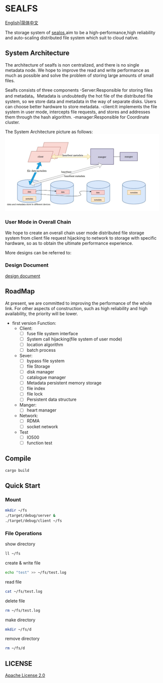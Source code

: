 # SEALFS
[English](https://github.com/labring/sealfs/blob/main/README.MD)|[简体中文](https://github.com/labring/sealfs/blob/main/README-ZH.MD)

The storage system of [sealos](https://github.com/labring/sealos),aim to be a high-performance,high reliability and auto-scaling distributed file system which suit to cloud native.

## System Architecture
The architecture of sealfs is non centralized, and there is no single metadata node. We hope to improve the read and write performance as much as possible and solve the problem of storing large amounts of small files.

Sealfs consists of three components
-Server:Responsible for storing files and metadata。Metadata is undoubtedly the hot file of the distributed file system, so we store data and metadata in the way of separate disks. Users can choose better hardware to store metadata.
-client:It implements the file system in user mode, intercepts file requests, and stores and addresses them through the hash algorithm.
-manager:Responsible for Coordinate cluster.

The System Architecture picture as follows:
![](docs/images/architecture.jpg)

### User Mode in Overall Chain
We hope to create an overall chain user mode distributed file storage system from client file request hijacking to network to storage with specific hardware, so as to obtain the ultimate performance experience.

More designs can be referred to:
### Design Document
[design document](https://github.com/labring/sealfs/blob/main/docs/README.MD)

## RoadMap
At present, we are committed to improving the performance of the whole link. For other aspects of construction, such as high reliability and high availability, the priority will be lower.
- first version Function:
  - Client:
    - [ ] fuse file system interface
    - [ ] System call hijacking(file system of user mode)
    - [ ] location algorithm
    - [ ] batch process 

  - Sever:
    - [ ] bypass  file system
    - [ ] file Storage
    - [ ] disk manager
    - [ ] catalogue manager
    - [ ] Metadata persistent memory storage
    - [ ] file index
    - [ ] file lock
    - [ ] Persistent data structure
    
  - Manger:
    - [ ] heart manager
    
  - Network:
    - [ ] RDMA
    - [ ] socket network 
    
  - Test
    - [ ] IO500
    - [ ] function test

## Compile

```bash
cargo build
```

## Quick Start

### Mount

```bash
mkdir ~/fs
./target/debug/server &
./target/debug/client ~/fs
```

### File Operations

show directory
```bash
ll ~/fs
```
create & write file
```bash
echo "test" >> ~/fs/test.log
```

read file
```bash
cat ~/fs/test.log
```

delete file
```bash
rm ~/fs/test.log
```

make directory
```bash
mkdir ~/fs/d
```

remove directory
```bash
rm ~/fs/d
```

## LICENSE
[Apache License 2.0](https://github.com/labring/sealfs/blob/main/LICENSE)